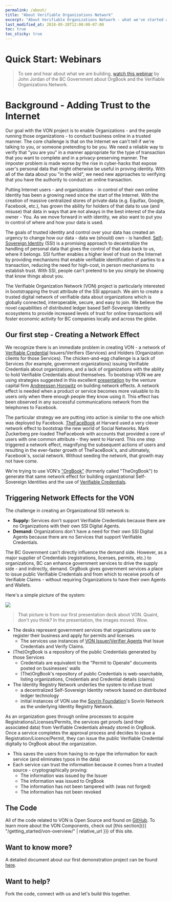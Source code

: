```yaml
---
permalink: /about/
title: "About Verifiable Organizations Network"
excerpt: "About Verifiable Organizations Network - what we've started and where we're going"
last_modified_at: 2018-05-28T12:00:00-07:00
toc: true
toc_sticky: true
---
```

# Quick Start: Webinars

> To see and hear about what we are building, [watch this webinar](https://bc-von.s3.amazonaws.com/2018-06-VON-Webinar-for-Sovrin-Indy-Community.mp4) by John Jordan of the BC Government about OrgBook and the Verifiable Organizations Network.

# Background - Adding Trust to the Internet

Our goal with the VON project is to enable Organizations - and the people running those organizations - to conduct business online in a trusted manner. The core challenge is that on the Internet we can't tell if we're talking to you, or someone pretending to be you. We need a reliable way to verify that "you are you" in a manner appropriate for the type of transaction that you want to complete and in a privacy-preserving manner. The imposter problem is made worse by the rise in cyber-hacks that expose user's personal data that might otherwise be useful in proving identity. With all of the data about you "in the wild", we need new approaches to verifying that you have the authority to conduct an online transaction.

Putting Internet users - and organizations - in control of their own online Identity has been a growing need since the start of the Internet. With the creation of massive centralized stores of private data (e.g. Equifax, Google, Facebook, etc.), has grown the ability for holders of that data to use (and misuse) that data in ways that are not always in the best interest of the data owner - You. As we move forward in with identity, we also want to put you in control of where and how your data is used.

The goals of trusted identity and control over your data has created an urgency to change how our data - data we (should) own - is handled. [Self-Sovereign Identity](https://bitsonblocks.net/2017/05/17/a-gentle-introduction-to-self-sovereign-identity/) (SSI) is a promising approach to decentralize the handling of personal data that gives the control of that data back to us, where it belongs. SSI further enables a higher level of trust on the Internet by providing mechanisms that enable verifiable identification of parties to a transaction, reducing the need for high-cost, in person mechanisms to establish trust. With SSI, people can't pretend to be you simply be showing that know things about you.

The Verifiable Organization Network (VON) project is particularly interested in bootstrapping the trust attribute of the SSI approach. We aim to create a trusted digital network of verifiable data about organizations which is globally connected, interoperable, secure, and easy to join. We believe the novel capabilities of distributed ledger based Self-Sovereign Identity ecosystems to provide increased levels of trust for online transactions will foster economic activity for BC companies locally and across the globe.

## Our first step - Creating a Network Effect

We recognize there is an immediate problem in creating VON - a network of [Verifiable Credential](https://w3c.github.io/vc-data-model/) Issuers/Verifiers (Services) and Holders (Organization clients for those Services). The chicken-and-egg challenge is a lack of Services (for example, government organizations) issuing Verifiable Credentials about organizations, and a lack of organizations with the ability to hold Verifiable Credentials about themselves. To bootstrap VON we are using strategies suggested in this excellent [presentation](https://a16z.com/2016/03/07/all-about-network-effects/) by the venture capital firm [Andreessen Horowitz](https://a16z.com) on building network effects. A network effect is needed when a product or service becomes more valuable to its users only when there enough people they know using it. This effect has been observed in any successful communications network from the telephones to Facebook.

The particular strategy we are putting into action is similar to the one which was deployed by Facebook. [TheFaceBook](http://www.thecrimson.com/article/2004/2/9/hundreds-register-for-new-facebook-website/) at Harvard used a very clever network effect to bootstrap the new world of Social Networks. Mark Zuckerberg pre-loaded TheFacebook with accounts that provided a core of users with one common attribute - they went to Harvard. This one step triggered a network effect, magnifying the subsequent actions of users and resulting in the ever-faster growth of TheFaceBook's, and ultimately, Facebook's, social network. Without seeding the network, that growth may not have come.

We're trying to use VON's ["OrgBook"](https://orgbook.gov.bc.ca) (formerly called "TheOrgBook") to generate that same network effect for building organizational Self-Sovereign Identities and the use of [Verifiable Credentials](https://w3c.github.io/webpayments-ig/VCTF/charter/faq.html).

## Triggering Network Effects for the VON

The challenge in creating an Organizational SSI network is:

* **Supply:** Services don't support Verifiable Credentials because there are no Organizations with their own SSI Digital Agents.
* **Demand:** Organizations don't have a need for their own SSI Digital Agents because there are no Services that support Verifiable Credentials.

The BC Government can't directly influence the demand side. However, as a major supplier of Credentials (registrations, licenses, permits, etc.) to organizations, BC can enhance government services to drive the supply side - and indirectly, demand. OrgBook gives government services a place to issue public Verifiable Credentials and from which to receive proofs of Verifiable Claims - without requiring Organizations to have their own Agents and Wallets.

Here's a simple picture of the system:

![](https://github.com/bcgov/TheOrgBook/raw/master/docs/assets/images/TheOrgBook-HighLevel2.png)

> That picture is from our first presentation deck about VON. Quaint, don't you think? In the presentation, the images moved. Wow.

* The desks represent government services that organizations use to register their business and apply for permits and licenses
  * The services use instances of [VON Issuer/Verifier Agents](https://github.com/bcgov/von-agent-template) that Issue Credentials and Verify Claims.
* (The)OrgBook is a repository of the public Credentials generated by those Services
  * Credentials are equivalent to the "Permit to Operate" documents posted on businesses' walls
  * (The)OrgBook's repository of public Credentials is web-searchable, listing organizations, Credentials and Credential details (claims)
* The Identity Registry Network underlies the system to infuse trust
  * a decentralized Self-Sovereign Identity network based on distributed ledger technology
  * initial instances of VON use the [Sovrin Foundation](https://sovrin.org)'s Sovrin Network as the underlying Identity Registry Network.

As an organization goes through online processes to acquire Registrations/Licenses/Permits, the services get proofs (and their associated data) from Verifiable Credentials already stored in OrgBook. Once a service completes the approval process and decides to issue a Registration/Licence/Permit, they can issue the public Verifiable Credential digitally to OrgBook about the organization.

* This saves the users from having to re-type the information for each service (and eliminates typos in the data)
* Each service can trust the information because it comes from a trusted source - cryptographically proving:
  * The information was issued by the Issuer
  * The information was issued to OrgBook
  * The information has not been tampered with (was not forged)
  * The information has not been revoked

## The Code

All of the code related to VON is Open Source and found on [GitHub](https://github.com/topics/verifiable-organizations-network). To learn more about the VON Components, check out [this section]({{ "/getting_started/von-overview/" | relative_url }}) of this site.

## Want to know more?

A detailed document about our first demonstration project can be found [here](https://docs.google.com/document/d/1wNnXdQKUtWnx--xw3VQ9Fr2TDa0kUNIBSMmFGR4uoMg/edit?usp=sharing).

## Want to help?

Fork the code, connect with us and let's build this together.